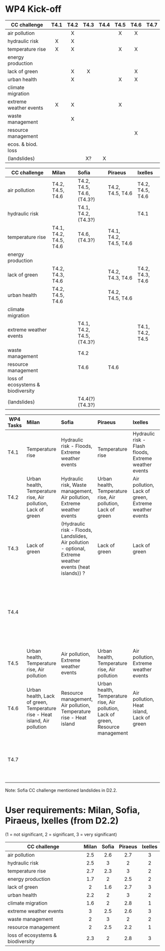 # WP4 Kick-off  

| CC challenge           | T4.1 | T4.2 | T4.3 | T4.4 | T4.5 | T4.6 | T4.7 |
| -----------------------|:----:|:----:|:----:|:----:|:----:|:----:|:----:|
| air pollution          |      |  X    |      |      | X     |   X   |      | 
| hydraulic risk         |  X   |  X    |      |      |      |      |      | 
| temperature rise       |  X   |  X    |      |      |  X    |   X    |      | 
| energy production      |      |      |      |      |      |      |      |  
| lack of green          |      |  X    |   X   |      |      |  X    |      |  
| urban health           |      |  X    |      |      |  X    |  X    |      |            
| climate migration      |      |      |      |      |      |      |      |  
| extreme weather events |  X   |  X    |      |      |  X    |      |      |  
| waste management       |      |  X    |      |      |      |      |      |  
| resource management    |      |      |      |      |      |  X    |      |  
| ecos. & biod. loss     |      |      |      |      |      |      |      |       
| (landslides)           |      |      |  X?  |  X   |      |      |      | 

| CC challenge  | Milan         | Sofia         | Piraeus       | Ixelles|
| ------------- |:-------------|:-------------|:-------------|:-------------|
| air pollution | T4.2, T4.5, T4.6 | T4.2, T4.5, T4.6, (T4.3?)| T4.2, T4.5, T4.6 | T4.2, T4.5, T4.6  | 
| hydraulic risk |             | T4.1, T4.2, (T4.3?) |  | T4.1 |
| temperature rise | T4.1, T4.2, T4.5, T4.6 | T4.6, (T4.3?)| T4.1, T4.2, T4.5, T4.6 |  |
| energy production |  | |  | |
| lack of green | T4.2, T4.3, T4.6| | T4.2, T4.3, T4.6|  T4.2, T4.3, T4.6|
| urban health| T4.2, T4.5, T4.6  |           | T4.2, T4.5, T4.6  |    |
| climate migration ||| | |
| extreme weather events ||T4.1, T4.2, T4.5, (T4.3?)|  | T4.1, T4.2, T4.5 |
| waste management | |T4.2|  | |
| resource management | |T4.6 |T4.6 | |
| loss of ecosystems & biodiversity |  | | |  |
| (landslides)||T4.4(?) (T4.3?)|||

| WP4 Tasks | Milan         | Sofia         | Piraeus       | Ixelles| not specified |
| ----------|:-------------|:-------------|:-------------|:-------------|:----|
| T4.1 | Temperature rise | Hydraulic risk - Floods, Extreme weather events | Temperature rise | Hydraulic risk - Flash floods, Extreme weather events| |
| T4.2 | Urban health, Temperature rise, Air pollution, Lack of green | Hydraulic risk, Waste management, Air pollution, Extreme weather events | Urban health, Temperature rise, Air pollution, Lack of green| Air pollution, Lack of green, Extreme weather events ||
| T4.3 | Lack of green | (Hydraulic risk - Floods, Landslides, Air pollution - optional, Extreme weather events (heat islands)) ? | Lack of green | Lack of green ||
| T4.4 | | |  |  |Rainfall induced flow - Landslides (increased damages due to extreme weather events) (Sofia?)|
| T4.5 | Urban health, Temperature rise, Air pollution | Air pollution, Extreme weather events | Urban health, Temperature rise, Air pollution | Air pollution, Extreme weather events |
| T4.6 | Urban health, Lack of green, Temperature rise - Heat island, Air pollution| Resource management, Air pollution, Temperature rise - Heat island | Urban health, Temperature rise, Air pollution, Lack of green, Resource management | Air pollution, Heat island, Lack of green|
| T4.7 |  |   |  |  | Monitor urban changes, AI/ML techniques (wildfires? floods?) |

Note: Sofia CC challenge mentioned landslides in D2.2. 

# User requirements: Milan, Sofia, Piraeus, Ixelles (from D2.2)
(1 = not significant, 2 = significant, 3 = very significant)

| CC challenge  | Milan         | Sofia         | Piraeus       | Ixelles|
| ------------- |:-------------:|:-------------:|:-------------:|:-------------:|
| air pollution | 2.5           | 2.6           |     2.7       |   3            | 
| hydraulic risk | 2.5          | 3             |        2      |    2           |
| temperature rise | 2.7        | 2.3           |       3       |     2          |
| energy production | 1.7       | 2             |          2.5  |      2         |
| lack of green | 2             | 1.6           |         2.7   |       3        |
| urban health| 2.2             | 2             |       3       |   2            |
| climate migration | 1.6       | 2             |        2.8    |    1           |
| extreme weather events | 3    | 2.5           |         2.6   |     3          |
| waste management | 2          | 3             |    2          |      2         |
| resource management | 2       | 2.5           |   2.2         |       1        |
| loss of ecosystems & biodiversity | 2.3 | 2    |2.8            |        3       |

